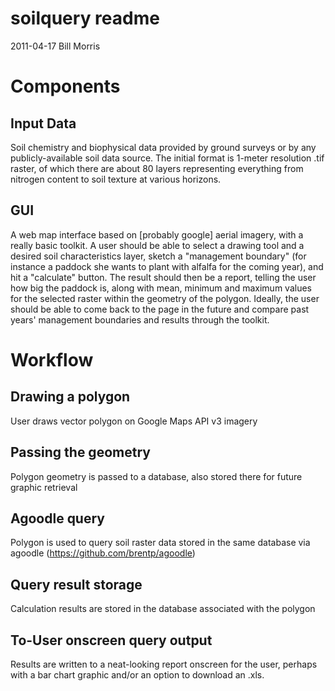 # soilquery readme
2011-04-17
Bill Morris

# Components
## Input Data
Soil chemistry and biophysical data provided by ground surveys or by any publicly-available soil data source. The initial format is 1-meter resolution .tif raster, of which there are about 80 layers representing everything from nitrogen content to soil texture at various horizons.
## GUI
A web map interface based on [probably google] aerial imagery, with a really basic toolkit. A user should be able to select a drawing tool and a desired soil characteristics layer, sketch a "management boundary" (for instance a paddock she wants to plant with alfalfa for the coming year), and hit a "calculate" button. The result should then be a report, telling the user how big the paddock is, along with mean, minimum and maximum values for the selected raster within the geometry of the polygon. Ideally, the user should be able to come back to the page in the future and compare past years' management boundaries and results through the toolkit.

# Workflow
## Drawing a polygon
User draws vector polygon on Google Maps API v3 imagery
## Passing the geometry
Polygon geometry is passed to a database, also stored there for future graphic retrieval
## Agoodle query
Polygon is used to query soil raster data stored in the same database via agoodle (https://github.com/brentp/agoodle)
## Query result storage
Calculation results are stored in the database associated with the polygon
## To-User onscreen query output
Results are written to a neat-looking report onscreen for the user, perhaps with a bar chart graphic and/or an option to download an .xls.